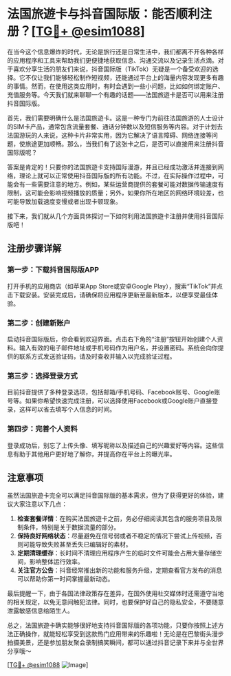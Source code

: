# 法国旅遊卡与抖音国际版：能否顺利注册？[[TG💪+ @esim1088](https://t.me/s/esim1088)]

在当今这个信息爆炸的时代，无论是旅行还是日常生活中，我们都离不开各种各样的应用程序和工具来帮助我们更便捷地获取信息、沟通交流以及记录生活点滴。对于喜欢分享生活的朋友们来说，抖音国际版（TikTok）无疑是一个备受欢迎的选择。它不仅让我们能够轻松制作短视频，还能通过平台上的海量内容发现更多有趣的事情。然而，在使用这类应用时，有时会遇到一些小问题，比如如何绑定账户、充值服务等。今天我们就来聊聊一个有趣的话题——法国旅遊卡是否可以用来注册抖音国际版。

首先，我们需要明确什么是法国旅遊卡。这是一种专门为前往法国旅游的人士设计的SIM卡产品，通常包含流量套餐、通话分钟数以及短信服务等内容。对于计划去法国游玩的人来说，这种卡片非常实用，因为它解决了语言障碍、网络连接等问题，使旅途更加顺畅。那么，当我们有了这张卡之后，是否可以直接用来注册抖音国际版呢？

答案是肯定的！只要你的法国旅遊卡支持国际漫游，并且已经成功激活并连接到网络，理论上就可以正常使用抖音国际版的所有功能。不过，在实际操作过程中，可能会有一些需要注意的地方。例如，某些运营商提供的套餐可能对数据传输速度有限制，这可能会影响视频播放的质量；另外，如果你所在地区的网络环境较差，也可能导致加载速度变慢或者出现卡顿现象。

接下来，我们就从几个方面具体探讨一下如何利用法国旅遊卡注册并使用抖音国际版吧！

## 注册步骤详解

### 第一步：下载抖音国际版APP
打开手机的应用商店（如苹果App Store或安卓Google Play），搜索“TikTok”并点击下载安装。安装完成后，请确保将应用程序更新至最新版本，以便享受最佳体验。

### 第二步：创建新账户
启动抖音国际版后，你会看到欢迎界面。点击右下角的“注册”按钮开始创建个人资料。输入有效的电子邮件地址或手机号码作为用户名，并设置密码。系统会向你提供的联系方式发送验证码，请及时查收并输入以完成验证过程。

### 第三步：选择登录方式
目前抖音提供了多种登录选项，包括邮箱/手机号码、Facebook账号、Google账号等。如果你希望快速完成注册，可以选择使用Facebook或Google账户直接登录，这样可以省去填写个人信息的时间。

### 第四步：完善个人资料
登录成功后，别忘了上传头像、填写昵称以及描述自己的兴趣爱好等内容。这些信息有助于其他用户更好地了解你，并提高你在平台上的曝光率。

## 注意事项

虽然法国旅遊卡完全可以满足抖音国际版的基本需求，但为了获得更好的体验，建议大家注意以下几点：

1. **检查套餐详情**：在购买法国旅遊卡之前，务必仔细阅读其包含的服务项目及限制条件，特别是关于数据流量的部分。
2. **保持良好网络状态**：尽量避免在信号弱或者不稳定的情况下尝试上传视频，否则可能导致失败甚至丢失已编辑好的素材。
3. **定期清理缓存**：长时间不清理应用程序产生的临时文件可能会占用大量存储空间，影响整体运行效率。
4. **关注官方公告**：抖音经常推出新的功能和服务升级，定期查看官方发布的消息可以帮助你第一时间掌握最新动态。

最后提醒一下，由于各国法律政策存在差异，在国外使用社交媒体时还需遵守当地的相关规定，以免无意间触犯法律。同时，也要保护好自己的隐私安全，不要随意泄露敏感信息给陌生人。

总之，法国旅遊卡确实能够很好地支持抖音国际版的各项功能，只要你按照上述方法正确操作，就能轻松享受到这款热门应用带来的乐趣啦！无论是在巴黎街头漫步拍摄美景，还是参加朋友聚会录制搞笑瞬间，都可以通过抖音记录下来并与全世界分享哦～

[[TG💪+ @esim1088](https://t.me/s/esim1088) ![Image](https://i.postimg.cc/4NQfJmqS/Snipaste-2025-05-13-00-14-12.png)]